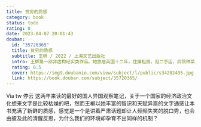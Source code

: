 ```yaml
---
title: 贫穷的质感
category: book
status: todo
rating: 0
date: 2023-04-07 20:01:43
douban:
  id: "35720365"
  title: 贫穷的质感
  subtitle: 王梆 / 2022 / 上海文艺出版社
  intro: 王梆第一部非虚构纪实类作品。她旅居英国十二年，住廉租房，逛二手店，后院种菜、下地劳作，走进乡村社交俱乐部，打入工党内部，采访异乡的普通人……以“英国观察”为切入点，从自身的真实处境及经验出发，讨论贫穷与制度、家庭与养老、乡村与城市、脱欧与留欧、文化与历史等一系列社会现实问题。她的生活，就是她的思想资源，也是她的写作原点。不同于一般旅行文学中“观光客式”的观察与纪录，她长期扎根当地，作为一位“生活中的人”，观察食物、衣着、住房、市集、邻居等日常生活中接触到的人与物，不断延展视野，将目光触及家庭、养老、医疗、制度等一系列社会议题，反思全球化带来的影响，揭示全球垄断资本主义背后的复杂真相。长期媒体工作的经验和写作训练，使她的叙述不仅有独特的视角，还有很强的感染力。
  rating: 8.5
  cover: https://img9.doubanio.com/view/subject/l/public/s34202495.jpg
  link: https://book.douban.com/subject/35720365/
---
```


Via tw 停云 这两年来读的最好的国人异国观察笔记，关于一个国家的经济政治文化想来文字是比较枯燥的吧，然而王梆以她丰富的智识和天赋异禀的文字通感让本书充满了新鲜的质感，感觉是一个是讲着严肃话题却让人频频失笑的脱口秀，也会由彼及此的清醒反思，为什么我们的环境却孕育不出同样的机制？
